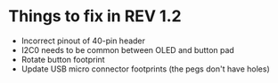# Things to fix in REV 1.2

* Incorrect pinout of 40-pin header
* I2C0 needs to be common between OLED and button pad
* Rotate button footprint
* Update USB micro connector footprints (the pegs don't have holes)

